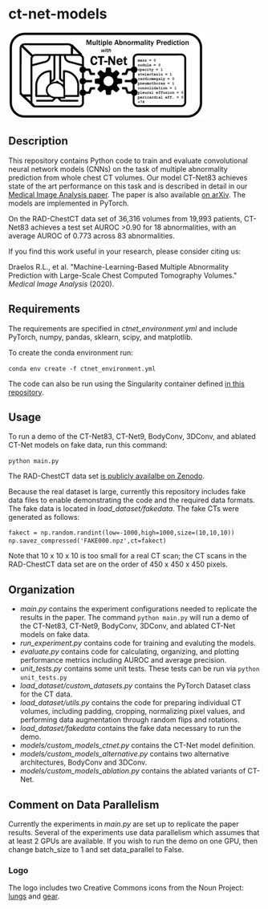 # ct-net-models

![Logo](ct-net-models-logo-small.png)

## Description

This repository contains Python code to train and evaluate convolutional neural network models (CNNs)
on the task of multiple abnormality prediction from whole chest CT volumes.
Our model CT-Net83 achieves state of the art performance on this task
and is described in detail in our [Medical Image Analysis paper](https://doi.org/10.1016/j.media.2020.101857).
The paper is also available [on arXiv](https://arxiv.org/ftp/arxiv/papers/2002/2002.04752.pdf).
The models are implemented in PyTorch.

On the RAD-ChestCT data set of 36,316 volumes
from 19,993 patients, CT-Net83 achieves a test set AUROC >0.90 for 18 abnormalities,
with an average AUROC of 0.773 across 83 abnormalities. 

If you find this work useful in your research, please consider citing us:

Draelos R.L., et al. "Machine-Learning-Based Multiple Abnormality Prediction with Large-Scale Chest Computed Tomography Volumes." *Medical Image Analysis* (2020).

## Requirements

The requirements are specified in *ctnet_environment.yml* and include
PyTorch, numpy, pandas, sklearn, scipy, and matplotlib.

To create the conda environment run:

`conda env create -f ctnet_environment.yml`

The code can also be run using the Singularity container defined [in this repository](https://github.com/rachellea/research-container).

## Usage

To run a demo of the CT-Net83, CT-Net9, BodyConv, 3DConv, and ablated CT-Net models on
fake data, run this command:

`python main.py`

The RAD-ChestCT data set [is publicly availalbe on Zenodo](https://zenodo.org/record/6406114).

Because the real dataset is large, currently this repository includes fake data files to enable demonstrating
the code and the required data formats. The fake data is located in *load_dataset/fakedata*.
The fake CTs were generated as follows: 

```
fakect = np.random.randint(low=-1000,high=1000,size=(10,10,10))
np.savez_compressed('FAKE000.npz',ct=fakect)
```

Note that 10 x 10 x 10 is too small for a real CT scan; the CT scans
in the RAD-ChestCT data set are on the order of 450 x 450 x 450 pixels.

## Organization

* *main.py* contains the experiment configurations needed to replicate the
results in the paper. The command `python main.py` will run a demo of the
CT-Net83, CT-Net9, BodyConv, 3DConv, and ablated CT-Net models on
fake data.
* *run_experiment.py* contains code for training and evaluting the models.
* *evaluate.py* contains code for calculating, organizing, and plotting performance
metrics including AUROC and average precision.
* *unit_tests.py* contains some unit tests. These tests can be run via `python unit_tests.py`
* *load_dataset/custom_datasets.py* contains the PyTorch Dataset class for the CT data.
* *load_dataset/utils.py* contains the code for preparing individual CT volumes, including
padding, cropping, normalizing pixel values, and performing data augmentation through
random flips and rotations.
* *load_dataset/fakedata* contains the fake data necessary to run the demo.
* *models/custom_models_ctnet.py* contains the CT-Net model definition.
* *models/custom_models_alternative.py* contains two alternative architectures,
BodyConv and 3DConv.
* *models/custom_models_ablation.py* contains the ablated variants of CT-Net.

## Comment on Data Parallelism

Currently the experiments in *main.py* are set up to replicate the paper results.
Several of the experiments use data parallelism which assumes that at least
2 GPUs are available. If you wish to run the demo on one GPU, then change batch_size to 1
and set data_parallel to False.

### Logo

The logo includes two Creative Commons icons from the Noun Project: [lungs](https://thenounproject.com/search/?q=chest+x+ray&i=945146) and
[gear](https://thenounproject.com/search/?q=AI&i=3092014).